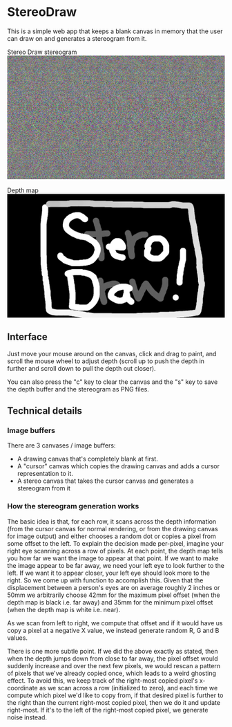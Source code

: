 # StereoDraw

This is a simple web app that keeps a blank canvas in memory that the user can draw on and generates a stereogram from it.

Stereo Draw stereogram
![Stereo Draw](img/stereo_draw_stereogram.png)

Depth map
![Stereo Draw depth map](img/stereo_draw_depth.png)

## Interface

Just move your mouse around on the canvas, click and drag to paint, and scroll the mouse wheel to adjust depth (scroll up to push
the depth in further and scroll down to pull the depth out closer).

You can also press the "c" key to clear the canvas and the "s" key to save the depth buffer and the stereogram as PNG files.

## Technical details

### Image buffers

There are 3 canvases / image buffers:

+ A drawing canvas that's completely blank at first.
+ A "cursor" canvas which copies the drawing canvas and adds a cursor representation to it.
+ A stereo canvas that takes the cursor canvas and generates a stereogram from it

### How the stereogram generation works

The basic idea is that, for each row, it scans across the depth information (from the cursor canvas for normal rendering, or from
the drawing canvas for image output) and either chooses a random dot or copies a pixel from some offset to the left.  To explain
the decision made per-pixel, imagine your right eye scanning across a row of pixels.  At each point, the depth map tells you how
far we want the image to appear at that point.  If we want to make the image appear to be far away, we need your left eye to look
further to the left.  If we want it to appear closer, your left eye should look more to the right.  So we come up with function
to accomplish this.  Given that the displacement between a person's eyes are on average roughly 2 inches or 50mm we arbitrarily
choose 42mm for the maximum pixel offset (when the depth map is black i.e. far away) and 35mm for the minimum pixel offset (when
the depth map is white i.e. near).

As we scan from left to right, we compute that offset and if it would have us copy a pixel at a negative X value, we instead
generate random R, G and B values.

There is one more subtle point.  If we did the above exactly as stated, then when the depth jumps down from close to far away,
the pixel offset would suddenly increase and over the next few pixels, we would rescan a pattern of pixels that we've already
copied once, which leads to a weird ghosting effect.  To avoid this, we keep track of the right-most copied pixel's x-coordinate
as we scan across a row (initialized to zero), and each time we compute which pixel we'd like to copy from, if that desired pixel
is further to the right than the current right-most copied pixel, then we do it and update right-most.  If it's to the left of
the right-most copied pixel, we generate noise instead.

